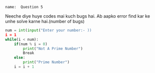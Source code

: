 ```ngMeta
name:  Question 5

```
Neeche diye huye codes mai kuch bugs hai. Ab aapko error find kar ke unhe solve karne hai.(number of bugs)

```python
num = int(input("Enter your number:- ))
i = 1
while(i < num):
	if(num % i = 0)
		print("Not A Prime Number")
		Break
	else:
		print("Prime Number")
	i = i + 1
 ```

